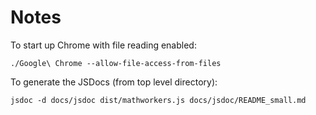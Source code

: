 # Notes

To start up Chrome with file reading enabled:

```
./Google\ Chrome --allow-file-access-from-files
```

To generate the JSDocs (from top level directory):
```
jsdoc -d docs/jsdoc dist/mathworkers.js docs/jsdoc/README_small.md
```
